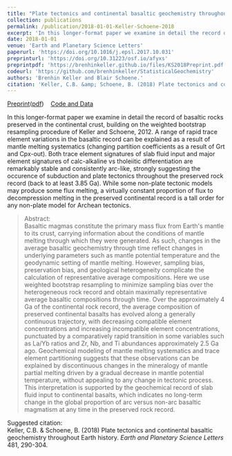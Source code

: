 ```yaml
---
title: "Plate tectonics and continental basaltic geochemistry throughout Earth history"
collection: publications
permalink: /publication/2018-01-01-Keller-Schoene-2018
excerpt: 'In this longer-format paper we examine in detail the record of basaltic rocks preserved in the continental crust, building on the weighted bootstrap resampling procedure of Keller and Schoene, 2012. A range of rapid trace element variations in the basaltic record can be explained as a result of mantle melting systematics (changing partition coefficients as a result of Grt and Cpx-out). Both trace element signatures of slab fluid input and major element signatures of calc-alkaline vs tholeiitic differentiation are remarkably stable and consistently arc-like, strongly suggesting the occurence of subduction and plate tectonics throughout the preserved rock record (back to at least 3.85 Ga). While some non-plate tectonic models may produce some flux melting, a virtually constant proportion of flux to decompression melting in the preserved continental record is a tall order for any non-plate model for Archean tectonics. '
date: 2018-01-01
venue: 'Earth and Planetary Science Letters'
paperurl: 'https://doi.org/10.1016/j.epsl.2017.10.031'
preprinturl: 'https://doi.org/10.31223/osf.io/afyxs'
preprintpdf: 'https://brenhinkeller.github.io/files/KS2018Preprint.pdf'
codeurl: 'https://github.com/brenhinkeller/StatisticalGeochemistry'
authors: 'Brenhin Keller and Blair Schoene.'
citation: 'Keller, C.B. &amp; Schoene, B. (2018) Plate tectonics and continental basaltic geochemistry throughout Earth history. <i>Earth and Planetary Science Letters</i> 481, 290-304.'
---
```

<a href='https://doi.org/10.31223/osf.io/afyxs'>Preprint</a>(<a href='https://brenhinkeller.github.io/files/KS2018Preprint.pdf'>pdf</a>)&nbsp;&nbsp;&nbsp;&nbsp;<a href='https://github.com/brenhinkeller/StatisticalGeochemistry'>Code and Data</a>&nbsp;&nbsp;&nbsp;&nbsp;

In this longer-format paper we examine in detail the record of basaltic rocks preserved in the continental crust, building on the weighted bootstrap resampling procedure of Keller and Schoene, 2012. A range of rapid trace element variations in the basaltic record can be explained as a result of mantle melting systematics (changing partition coefficients as a result of Grt and Cpx-out). Both trace element signatures of slab fluid input and major element signatures of calc-alkaline vs tholeiitic differentiation are remarkably stable and consistently arc-like, strongly suggesting the occurence of subduction and plate tectonics throughout the preserved rock record (back to at least 3.85 Ga). While some non-plate tectonic models may produce some flux melting, a virtually constant proportion of flux to decompression melting in the preserved continental record is a tall order for any non-plate model for Archean tectonics. 

>Abstract: <br/>Basaltic magmas constitute the primary mass flux from Earth's mantle to its crust, carrying information about the conditions of mantle melting through which they were generated. As such, changes in the average basaltic geochemistry through time reflect changes in underlying parameters such as mantle potential temperature and the geodynamic setting of mantle melting. However, sampling bias, preservation bias, and geological heterogeneity complicate the calculation of representative average compositions. Here we use weighted bootstrap resampling to minimize sampling bias over the heterogeneous rock record and obtain maximally representative average basaltic compositions through time. Over the approximately 4 Ga of the continental rock record, the average composition of preserved continental basalts has evolved along a generally continuous trajectory, with decreasing compatible element concentrations and increasing incompatible element concentrations, punctuated by a comparatively rapid transition in some variables such as La/Yb ratios and Zr, Nb, and Ti abundances approximately 2.5 Ga ago. Geochemical modeling of mantle melting systematics and trace element partitioning suggests that these observations can be explained by discontinuous changes in the mineralogy of mantle partial melting driven by a gradual decrease in mantle potential temperature, without appealing to any change in tectonic process. This interpretation is supported by the geochemical record of slab fluid input to continental basalts, which indicates no long-term change in the global proportion of arc versus non-arc basaltic magmatism at any time in the preserved rock record.

Suggested citation: <br/>Keller, C.B. & Schoene, B. (2018) Plate tectonics and continental basaltic geochemistry throughout Earth history. <i>Earth and Planetary Science Letters</i> 481, 290-304.